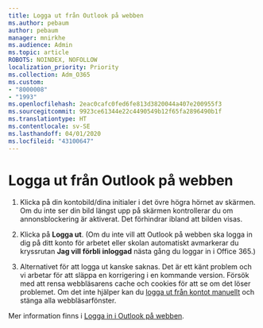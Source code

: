 ```yaml
---
title: Logga ut från Outlook på webben
ms.author: pebaum
author: pebaum
manager: mnirkhe
ms.audience: Admin
ms.topic: article
ROBOTS: NOINDEX, NOFOLLOW
localization_priority: Priority
ms.collection: Adm_O365
ms.custom:
- "8000008"
- "1993"
ms.openlocfilehash: 2eac0cafc0fed6fe813d3820044a407e200955f3
ms.sourcegitcommit: 9923ce61344e22c4490549b12f65fa2896490b1f
ms.translationtype: HT
ms.contentlocale: sv-SE
ms.lasthandoff: 04/01/2020
ms.locfileid: "43100647"
---
```

# <a name="sign-out-of-outlook-on-the-web"></a>Logga ut från Outlook på webben

1. Klicka på din kontobild/dina initialer i det övre högra hörnet av skärmen. Om du inte ser din bild längst upp på skärmen kontrollerar du om annonsblockering är aktiverat. Det förhindrar ibland att bilden visas.

2. Klicka på **Logga ut**. (Om du inte vill att Outlook på webben ska logga in dig på ditt konto för arbetet eller skolan automatiskt avmarkerar du kryssrutan **Jag vill förbli inloggad** nästa gång du loggar in i Office 365.)

3. Alternativet för att logga ut kanske saknas. Det är ett känt problem och vi arbetar för att släppa en korrigering i en kommande version.  Försök med att rensa webbläsarens cache och cookies för att se om det löser problemet.  Om det inte hjälper kan du [logga ut från kontot manuellt](https://login.live.com/logout.srf) och stänga alla webbläsarfönster.

Mer information finns i [Logga in i Outlook på webben](https://support.office.com/article/how-to-sign-in-to-outlook-on-the-web-763fab4d-0138-4814-b450-37fc286bcb79).
